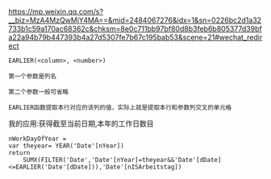 https://mp.weixin.qq.com/s?__biz=MzA4MzQwMjY4MA==&mid=2484067276&idx=1&sn=0226bc2d1a32733b1c59a170ac68362c&chksm=8e0c711bb97bf80d8b3feb6b805377d39bfa22a94b79b447393b4a27d5307fe7b67c195bab53&scene=21#wechat_redirect

    EARLIER(<column>, <number>)

    第一个参数是列名

    第二个参数一般可省略

    EARLIER函数提取本行对应的该列的值，实际上就是提取本行和参数列交叉的单元格

我的应用:获得截至当前日期,本年的工作日数目


    nWorkDayOfYear = 
    var theyear= YEAR('Date'[nYear])
    return
        SUMX(FILTER('Date','Date'[nYear]=theyear&&'Date'[dDate]<=EARLIER('Date'[dDate])),'Date'[nISArbeitstag])
